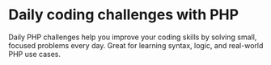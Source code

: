 # Daily coding challenges with PHP
Daily PHP challenges help you improve your coding skills by solving small, focused problems every day. 
Great for learning syntax, logic, and real-world PHP use cases.
